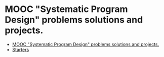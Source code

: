 # MOOC "Systematic Program Design" problems solutions and projects.

- [MOOC "Systematic Program Design" problems solutions and projects.](https://learning.edx.org/course/course-v1:UBCx+SPD1x+2T2015)
- [Starters](https://github.com/ossu/spd-starters/tree/main)